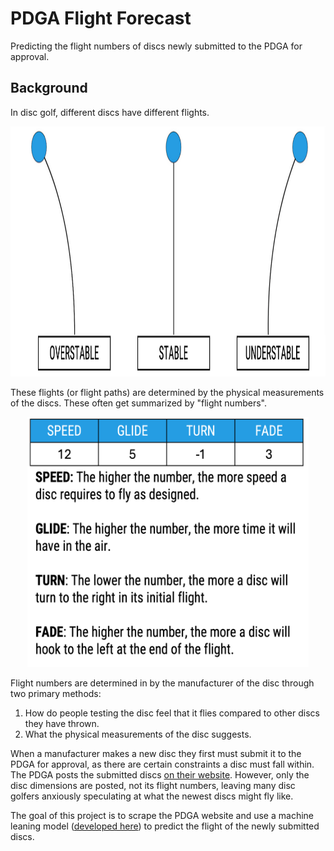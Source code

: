 # PDGA Flight Forecast

Predicting the flight numbers of discs newly submitted to the PDGA for approval.

## Background

In disc golf, different discs have different flights.

<div style="text-align: center;">
    <img src="assets/stability.png" alt="alt text" width="900" height="400">
</div>

These flights (or flight paths) are determined by the physical measurements of the discs. These often get summarized by "flight numbers".

<div style="text-align: center;">
    <img src="assets/flight-numbers.png" alt="alt text" width="450" height="400">
</div>




Flight numbers are determined in by the manufacturer of the disc through two primary methods: 

1. How do people testing the disc feel that it flies compared to other discs they have thrown.
2. What the physical measurements of the disc suggests.

When a manufacturer makes a new disc they first must submit it to the PDGA for approval, as there are certain constraints a disc must fall within. The PDGA posts the submitted discs [on their website](https://www.pdga.com/technical-standards/equipment-certification/discs). However, only the disc dimensions are posted, not its flight numbers, leaving many disc golfers anxiously speculating at what the newest discs might fly like.

The goal of this project is to scrape the PDGA website and use a machine leaning model ([developed here](https://github.com/straslerj/disc-golf-flight-numbers)) to predict the flight of the newly submitted discs.
